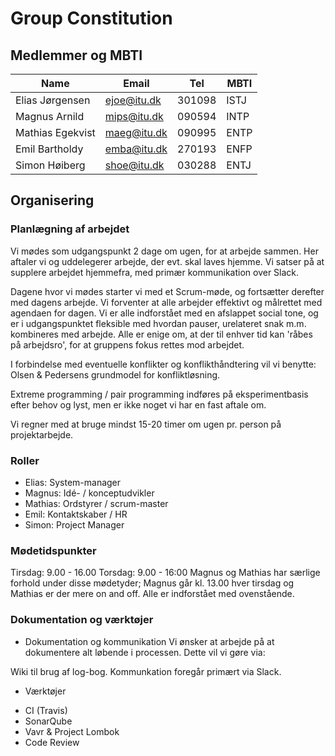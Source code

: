 # Group Constitution

## Medlemmer og MBTI
| Name | Email | Tel | MBTI |
|--|--|--|--|
| Elias Jørgensen | ejoe@itu.dk | 301098 | ISTJ |
| Magnus Arnild | mips@itu.dk | 090594 | INTP |
| Mathias Egekvist | maeg@itu.dk | 090995 | ENTP |
| Emil Bartholdy | emba@itu.dk | 270193 | ENFP |
| Simon Høiberg | shoe@itu.dk | 030288 | ENTJ |

## Organisering

### Planlægning af arbejdet
Vi mødes som udgangspunkt 2 dage om ugen, for at arbejde sammen. Her aftaler vi og uddelegerer arbejde, der evt. skal laves hjemme.
Vi satser på at supplere arbejdet hjemmefra, med primær kommunikation over Slack.

Dagene hvor vi mødes starter vi med et Scrum-møde, og fortsætter derefter med dagens arbejde.
Vi forventer at alle arbejder effektivt og målrettet med agendaen for dagen.
Vi er alle indforstået med en afslappet social tone, og er i udgangspunktet fleksible med hvordan pauser, urelateret snak m.m. kombineres med arbejde.
Alle er enige om, at der til enhver tid kan 'råbes på arbejdsro', for at gruppens fokus rettes mod arbejdet. 

I forbindelse med eventuelle konflikter og konflikthåndtering vil vi benytte:
Olsen & Pedersens grundmodel for konfliktløsning.

Extreme programming / pair programming indføres på eksperimentbasis efter behov og lyst, men er ikke noget vi har en fast aftale om.

Vi regner med at bruge mindst 15-20 timer om ugen pr. person på projektarbejde.

### Roller
- Elias: System-manager
- Magnus: Idé- / konceptudvikler
- Mathias: Ordstyrer / scrum-master
- Emil: Kontaktskaber / HR
- Simon: Project Manager

### Mødetidspunkter

Tirsdag: 9.00 - 16.00
Torsdag: 9.00 - 16:00
Magnus og Mathias har særlige forhold under disse mødetyder;
Magnus går kl. 13.00 hver tirsdag og Mathias er der mere on and off.
Alle er indforstået med ovenstående.

### Dokumentation og værktøjer
* Dokumentation og kommunikation
Vi ønsker at arbejde på at dokumentere alt løbende i processen. Dette vil vi gøre via:

Wiki til brug af log-bog.
Kommunkation foregår primært via Slack.

* Værktøjer
 - CI (Travis)
 - SonarQube
 - Vavr & Project Lombok
 - Code Review
